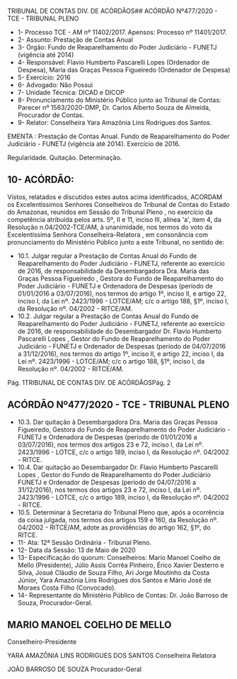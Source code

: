 TRIBUNAL DE CONTAS DIV. DE ACÓRDÃOS## ACÓRDÃO Nº477/2020 - TCE - TRIBUNAL PLENO

- 1- Processo TCE - AM nº 11402/2017. Apensos: Processo nº  11401/2017.
- 2- Assunto: Prestação de Contas Anual
- 3- Órgão: Fundo de Reaparelhamento do Poder Judiciário - FUNETJ (vigência até 2014)
- 4- Responsável: Flavio Humberto Pascarelli Lopes (Ordenador de Despesa), Maria das Graças Pessoa Figueiredo (Ordenador de Despesa)
- 5- Exercício: 2016
- 6- Advogado: Não Possui
- 7- Unidade Técnica: DICAD e DICOP
- 8- Pronunciamento  do  Ministério  Público  junto  ao  Tribunal  de  Contas: Parecer  nº 1563/2020-DMP, Dr. Carlos Alberto Souza de Almeida, Procurador de Contas.
- 9- Relator: Conselheira Yara Amazônia Lins Rodrigues dos Santos.

EMENTA : Prestação  de  Contas  Anual.  Fundo  de Reaparelhamento  do  Poder  Judiciário  -  FUNETJ (vigência até 2014). Exercício de 2016.

Regularidade. Quitação. Determinação.

## 10-  ACÓRDÃO:

Vistos, relatados e discutidos estes autos acima identificados, ACORDAM os Excelentíssimos Senhores Conselheiros do Tribunal de Contas do Estado do Amazonas, reunidos em Sessão do Tribunal Pleno , no exercício da competência atribuída pelos arts. 5º, II e 11, inciso III, alínea 'a', item 4, da Resolução n.04/2002-TCE/AM, à unanimidade, nos termos do voto da Excelentíssima Senhora Conselheira-Relatora ,  em consonância com pronunciamento do Ministério Público junto a este Tribunal, no sentido de:

- 10.1. Julgar regular a Prestação de Contas Anual do Fundo de Reaparelhamento do Poder Judiciário - FUNETJ, referente ao exercício de  2016,  de  responsabilidade  da  Desembargadora  Dra. Maria  das Graças Pessoa Figueiredo , Gestora do Fundo de Reaparelhamento do Poder  Judiciário  -  FUNETJ  e  Ordenadora  de  Despesas  (período  de 01/01/2016 a 03/07/2016), nos termos do artigo 1º, inciso II, e artigo 22, inciso I, da Lei nº. 2423/1996 - LOTCE/AM; c/c o artigo 188, §1º, inciso I, da Resolução nº. 04/2002 - RITCE/AM.
- 10.2. Julgar regular a Prestação de Contas Anual do Fundo de Reaparelhamento do Poder Judiciário - FUNETJ, referente ao exercício de 2016, de responsabilidade do Desembargador Dr. Flavio Humberto Pascarelli  Lopes ,  Gestor  do  Fundo  de  Reaparelhamento  do  Poder Judiciário - FUNETJ e Ordenador de Despesas (período de 04/07/2016 a 31/12/2016), nos termos do artigo 1º, inciso II, e artigo 22, inciso I, da Lei  nº.  2423/1996  -  LOTCE/AM;  c/c  o  artigo  188,  §1º,  inciso  I,  da Resolução nº. 04/2002 - RITCE/AM.

Pág. 1TRIBUNAL DE CONTAS DIV. DE ACÓRDÃOSPág. 2

## ACÓRDÃO Nº477/2020 - TCE - TRIBUNAL PLENO

- 10.3. Dar  quitação à  Desembargadora  Dra. Maria  das  Graças  Pessoa Figueiredo, Gestora do Fundo de Reaparelhamento do Poder Judiciário -  FUNETJ  e  Ordenadora  de  Despesas  (período  de  01/01/2016  a 03/07/2016),  nos  termos  dos  artigos  23  e  72,  inciso  I,  da  Lei  nº. 2423/1996 - LOTCE, c/c o artigo 189, inciso I, da Resolução nº. 04/2002 - RITCE.
- 10.4. Dar  quitação ao  Desembargador  Dr. Flavio  Humberto  Pascarelli Lopes , Gestor  do  Fundo  de  Reaparelhamento  do  Poder  Judiciário  FUNETJ e Ordenador de Despesas (período de 04/07/2016 a 31/12/2016), nos termos dos artigos 23 e 72, inciso I, da Lei nº. 2423/1996 - LOTCE, c/c o artigo 189, inciso I, da Resolução nº. 04/2002 - RITCE.
- 10.5. Determinar à  Secretaria do Tribunal Pleno que, após a ocorrência da coisa  julgada,  nos  termos  dos  artigos  159  e  160,  da  Resolução  nº. 04/2002  -  RITCE/AM,  adote  as  providências  do  artigo  162, §1º, do RITCE.
- 11-  Ata: 12ª Sessão Ordinária - Tribunal Pleno.
- 12-  Data da Sessão: 13 de Maio de 2020
- 13-  Especificação do quorum: Conselheiros: Mario Manoel Coelho de Mello (Presidente), Júlio Assis Corrêa Pinheiro, Érico Xavier Desterro e Silva, Josué Cláudio de Souza Filho, Ari Jorge Moutinho da Costa Júnior, Yara Amazônia Lins Rodrigues dos Santos e Mário José de Moraes Costa Filho (Convocado).
- 14-  Representante  do  Ministério  Público  de  Contas: Dr. João  Barroso  de  Souza, Procurador-Geral.

## MARIO MANOEL COELHO DE MELLO

Conselheiro-Presidente

YARA AMAZÔNIA LINS RODRIGUES DOS SANTOS Conselheira Relatora

JOÃO BARROSO DE SOUZA Procurador-Geral
